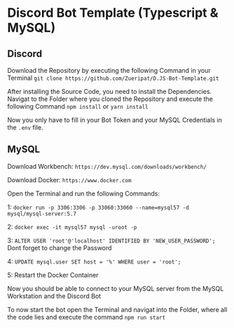 # Discord Bot Template (Typescript & MySQL)

## Discord

Download the Repository by executing the following Command in your Terminal `git clone https://github.com/Zueripat/D.JS-Bot-Template.git`

After installing the Source Code, you need to install the Dependencies. Navigat to the Folder where you cloned the Repository and execute the following Command `npm install` or `yarn install`

Now you only have to fill in your Bot Token and your MySQL Credentials in the `.env` file.

## MySQL

Download Workbench: `https://dev.mysql.com/downloads/workbench/`

Download Docker: `https://www.docker.com`

Open the Terminal and run the following Commands:

1: `docker run -p 3306:3306 -p 33060:33060 --name=mysql57 -d mysql/mysql-server:5.7`

2: `docker exec -it mysql57 mysql -uroot -p`

3: `ALTER USER 'root'@'localhost' IDENTIFIED BY 'NEW_USER_PASSWORD';` Dont forget to change the Password

4: `UPDATE mysql.user SET host = '%' WHERE user = 'root';`

5: Restart the Docker Container

Now you should be able to connect to your MySQL server from the MySQL Workstation and the Discord Bot

To now start the bot open the Terminal and navigat into the Folder, where all the code lies and execute the command `npm run start`
